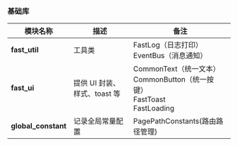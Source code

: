 ### 基础库

| 模块名称                | 描述                  | 备注                                                                       |
|---------------------|---------------------|--------------------------------------------------------------------------|
| **fast_util**       | 工具类                 | FastLog（日志打印）<br/>EventBus（消息通知）                                         |
| **fast_ui**         | 提供 UI 封装、样式、toast 等 | CommonText（统一文本）<br/>CommonButton（统一按键）<br/> FastToast <br/> FastLoading |
| **global_constant** | 记录全局常量配置            | PagePathConstants(路由路径管理)                                                |